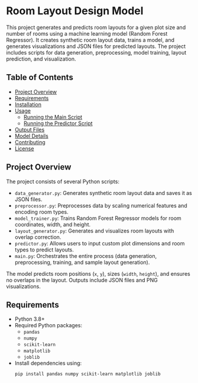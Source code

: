 # Room Layout Design Model

This project generates and predicts room layouts for a given plot size and number of rooms using a machine learning model (Random Forest Regressor). It creates synthetic room layout data, trains a model, and generates visualizations and JSON files for predicted layouts. The project includes scripts for data generation, preprocessing, model training, layout prediction, and visualization.

## Table of Contents
- [Project Overview](#project-overview)
- [Requirements](#requirements)
- [Installation](#installation)
- [Usage](#usage)
  - [Running the Main Script](#running-the-main-script)
  - [Running the Predictor Script](#running-the-predictor-script)
- [Output Files](#output-files)
- [Model Details](#model-details)
- [Contributing](#contributing)
- [License](#license)

## Project Overview
The project consists of several Python scripts:
- `data_generator.py`: Generates synthetic room layout data and saves it as JSON files.
- `preprocessor.py`: Preprocesses data by scaling numerical features and encoding room types.
- `model_trainer.py`: Trains Random Forest Regressor models for room coordinates, width, and height.
- `layout_generator.py`: Generates and visualizes room layouts with overlap correction.
- `predictor.py`: Allows users to input custom plot dimensions and room types to predict layouts.
- `main.py`: Orchestrates the entire process (data generation, preprocessing, training, and sample layout generation).

The model predicts room positions (`x`, `y`), sizes (`width`, `height`), and ensures no overlaps in the layout. Outputs include JSON files and PNG visualizations.

## Requirements
- Python 3.8+
- Required Python packages:
  - `pandas`
  - `numpy`
  - `scikit-learn`
  - `matplotlib`
  - `joblib`
- Install dependencies using:
  ```bash
  pip install pandas numpy scikit-learn matplotlib joblib
